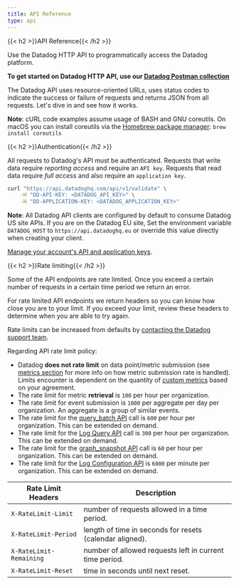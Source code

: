 ```yaml
---
title: API Reference
type: api
---
```


{{< h2 >}}API Reference{{< /h2 >}}

Use the Datadog HTTP API to programmatically access the Datadog platform.

**To get started on Datadog HTTP API, use our [Datadog Postman collection][1]**

The Datadog API uses resource-oriented URLs, uses status codes to indicate the success or failure of requests and returns JSON from all requests. Let's dive in and see how it works.

**Note**: cURL code examples assume usage of BASH and GNU coreutils. On macOS you can install coreutils via the [Homebrew package manager][2]: `brew install coreutils`

{{< h2 >}}Authentication{{< /h2 >}}

All requests to Datadog's API must be authenticated. Requests that write data require _reporting access_ and require an `API key`. Requests that read data require _full access_ and also require an `application key`.

```bash
curl "https://api.datadoghq.com/api/v1/validate" \
    -H "DD-API-KEY: <DATADOG_API_KEY>" \
    -H "DD-APPLICATION-KEY: <DATADOG_APPLICATION_KEY>"
```

**Note**: All Datadog API clients are configured by default to consume Datadog US site APIs. If you are on the Datadog EU site, Set the environment variable `DATADOG_HOST` to `https://api.datadoghq.eu` or override this value directly when creating your client.

[Manage your account's API and application keys][3].

{{< h2 >}}Rate limiting{{< /h2 >}}

Some of the API endpoints are rate limited. Once you exceed a certain number of requests in a certain time period we return an error.

For rate limited API endpoints we return headers so you can know how close you are to your limit. If you exceed your limit, review these headers to determine when you are able to try again.

Rate limits can be increased from defaults by [contacting the Datadog support team][4].

Regarding API rate limit policy:

- Datadog **does not rate limit** on data point/metric submission (see [metrics section][5] for more info on how metric submission rate is handled). Limits encounter is dependent on the quantity of [custom metrics][6] based on your agreement.
- The rate limit for metric **retrieval** is `100` per hour per organization.
- The rate limit for event submission is `1000` per aggregate per day per organization. An aggregate is a group of similar events.
- The rate limit for the [query_batch API][7] call is `600` per hour per organization. This can be extended on demand.
- The rate limit for the [Log Query API][8] call is `300` per hour per organization. This can be extended on demand.
- The rate limit for the [graph_snapshot API][9] call is `60` per hour per organization. This can be extended on demand.
- The rate limit for the [Log Configuration API][10] is `6000` per minute per organization. This can be extended on demand.

| Rate Limit Headers      | Description                                              |
| ----------------------- | -------------------------------------------------------- |
| `X-RateLimit-Limit`     | number of requests allowed in a time period.             |
| `X-RateLimit-Period`    | length of time in seconds for resets (calendar aligned). |
| `X-RateLimit-Remaining` | number of allowed requests left in current time period.  |
| `X-RateLimit-Reset`     | time in seconds until next reset.                        |

[1]: /getting_started/api
[2]: https://brew.sh
[3]: https://app.datadoghq.com/account/settings#api
[4]: /help/
[5]: /api/v1/metrics/
[6]: /developers/metrics/custom_metrics/
[7]: /api/v1/metrics/#query-timeseries-points
[8]: /api/v1/logs/#get-a-list-of-logs
[9]: /api/v1/snapshots/
[10]: /api/v1/logs-indexes/
